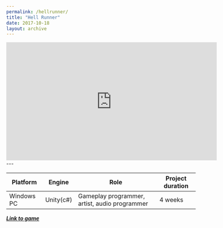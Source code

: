 ```yaml
---
permalink: /hellrunner/
title: "Hell Runner"
date: 2017-10-18
layout: archive
---
```

<iframe width="560" height="315" src="https://www.youtube.com/embed/g6FlWQevKww" frameborder="0" gesture="media" allow="encrypted-media" allowfullscreen></iframe>
---

|Platform |Engine |Role |Project duration |
|-----|-----|-----|-----|
|Windows PC|Unity(c#)|Gameplay programmer, artist, audio programmer|4 weeks|

[**_Link to game_**](https://jjrwalker.github.io/hellrunnergame/)
